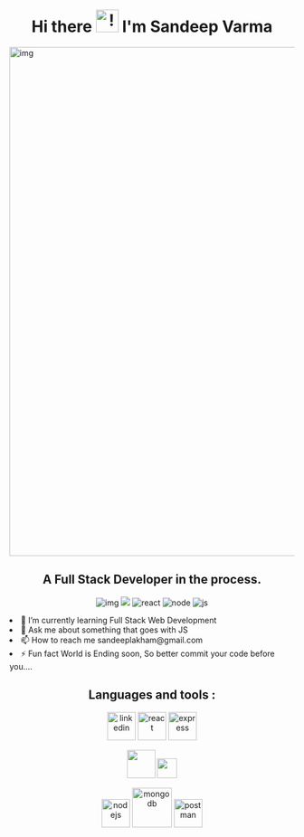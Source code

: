 <h1 align="center"> Hi there <img src="https://raw.githubusercontent.com/MartinHeinz/MartinHeinz/master/wave.gif" alt="!" style="width:40px;"/> I'm Sandeep Varma </h1>
<img src="https://camo.githubusercontent.com/b68ac8a9fefe0eb84cc5f1c981dac236fa1c3128547e6b519d1560fbcafae4d9/68747470733a2f2f692e6962622e636f2f6b4a52587867302f756e647261772d436f64652d7468696e6b696e672d72652d676b61322e706e67"  alt="img" style="width:900px"/>
<h2 align="center">A Full Stack Developer in the process.</h2>
<p float="left" align="center">
<img src="https://camo.githubusercontent.com/8dda02f227b3338e19ae4081bd5737619c79a003787b92eb129dd462c6a25643/68747470733a2f2f696d672e736869656c64732e696f2f62616467652f4d2d4d6f6e676f44422d627269676874677265656e" alt="img"/>
<img src="https://camo.githubusercontent.com/f26f719065f067f8a727dbe23e73f7edce9f7af59ceb306b0d22fb29f27b7243/68747470733a2f2f696d672e736869656c64732e696f2f62616467652f452d457870726573732d626c61636b"/>
<img src="https://camo.githubusercontent.com/cfac92396d0bc5e4f26432c297799688e321251f8b94895627ef3dc2d9304577/68747470733a2f2f696d672e736869656c64732e696f2f62616467652f522d52656163742d736b79626c7565" alt="react"/>
<img src="https://camo.githubusercontent.com/2c590647f9cb9ac58222dd2b4873192e88a2c76c044d2f40d82a0590f73eb10b/68747470733a2f2f696d672e736869656c64732e696f2f62616467652f4e2d4e6f64652d677265656e" alt="node"/>
<img src="https://camo.githubusercontent.com/d87c7ec76fffeab335ea881f4d3ac501d722f066e062df0bf3cfc6e8428af98a/68747470733a2f2f696d672e736869656c64732e696f2f62616467652f4a532d4a6176617363726970742d79656c6c6f77" alt="js"/>
</p>
<li>🌱 I’m currently learning Full Stack Web Development</li>
<li>💬 Ask me about something that goes with JS</li>
<li>📫 How to reach me sandeeplakham@gmail.com</li>
<li>⚡ Fun fact World is Ending soon, So better commit your code before you....</li>
<h2 align="center">Languages and tools :</h2>
<p align="center">
<a href="https://developer.mozilla.org/en-US/docs/Web/JavaScript"><img src="https://encrypted-tbn0.gstatic.com/images?q=tbn:ANd9GcS7hXm8OBLXHzOgRo0p-IHTwG7q56etSJBsuxw-TjrxMVXS-_caSZ82KJfxwlVSe2OYdh0&usqp=CAU" alt="linkedin" style="width:50px"/></a>
  <a href="https://reactjs.org/"><img src="https://upload.wikimedia.org/wikipedia/commons/thumb/a/a7/React-icon.svg/1200px-React-icon.svg.png" style="width:50px"  alt="react"/></a>
  <a href="https://expressjs.com/"><img src="https://encrypted-tbn0.gstatic.com/images?q=tbn:ANd9GcRbf3wtbrrRZQ9TyYvIwOY2As1I-2f_QPpZMIl4jkXN0H8Itqwa5TbB92k1hk12OaqrAtE&usqp=CAU" alt="express" style="width:50px"/></a>  
</p>
<p align="center">
  <a href="https://en.wikipedia.org/wiki/HTML"><img src="https://upload.wikimedia.org/wikipedia/commons/thumb/6/61/HTML5_logo_and_wordmark.svg/1200px-HTML5_logo_and_wordmark.svg.png" style="width:50px"/></a>
  <a href="https://en.wikipedia.org/wiki/CSS"><img src="https://upload.wikimedia.org/wikipedia/commons/thumb/d/d5/CSS3_logo_and_wordmark.svg/1200px-CSS3_logo_and_wordmark.svg.png" style="width:35px"/></a>
</p>
<p align="center">
  <a href="https://nodejs.org/en/download/"><img src="https://upload.wikimedia.org/wikipedia/commons/thumb/d/d9/Node.js_logo.svg/1200px-Node.js_logo.svg.png" alt="nodejs" style="width:50px" /></a>
  <a href="https://www.mongodb.com/" ><img src="https://www.bloorresearch.com/wp-content/uploads/2013/03/MONGO-DB-logo-300x470--x.png" alt="mongodb" style="width:70px"/></a>
  <a href="https://www.postman.com/"><img src="https://www.gartner.com/pi/vendorimages/postman_full-life-cycle-api-management_1633960356020.png" alt="postman" style="width:50px"/></a>
</p>


